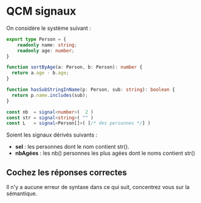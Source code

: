 # QCM signaux

On considère le système suivant :

```typescript
export type Person = {
    readonly name: string; 
    readonly age: number;
}

function sortByAge(a: Person, b: Person): number {
  return a.age - b.age;
}

function hasSubStringInName(p: Person, sub: string): boolean {
  return p.name.includes(sub);
}

const nb  = signal<number>(  2 )
const str = signal<string>( "" )
const L   = signal<Person[]>( [/* des personnes */] )
```

Soient les signaux dérivés suivants :

* **sel** : les personnes dont le nom contient str().
* **nbAgées** : les nb() personnes les plus agées dont le noms contient str()

## Cochez les réponses correctes

Il n'y a aucune erreur de syntaxe dans ce qui suit, concentrez vous sur la sémantique.

